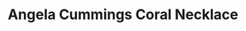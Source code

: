 ---
title: Angela Cummings Coral Necklace
description: |
  This necklace of 27 Baroque Pearls features hand-sculpted coral elements set with Pave Diamonds. Organic, luminous and simply magnificent - for the most treasured moments.
specs: |
  21 - 12.5mm Baroque South Sea Cultured Pearls with 5.03 carats of White Diamonds, set in Platinum and 18K White Gold.
images:
  - /uploads/angela-cummings-for-assael-coral-necklace.png
_category:
order: 1
tags:
  - necklaces
---